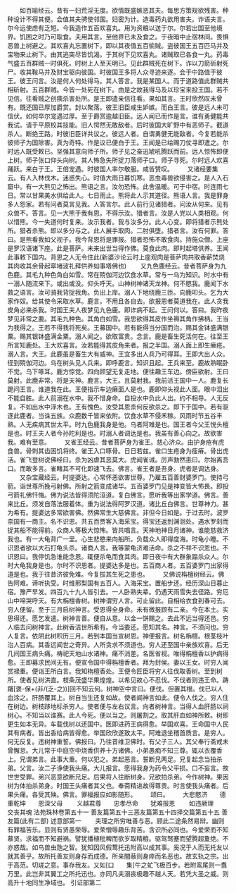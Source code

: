 <!-- { "loadSidebar": true } -->
　　如百喻经云。昔有一妇荒淫无度。欲情既盛嫉恶其夫。每思方策规欲残害。种种设计不得其便。会值其夫骋使邻国。妇密为计。造毒药丸欲用害夫。诈语夫言。尔今远使虑有乏短。今我造作五百欢喜丸。用为资粮以送于尔。尔若出国至他境界。饥困之时乃可取食。夫用其言。至他界已未及食之。于夜暗中止宿林间。畏惧恶兽上树避之。其欢喜丸忘置树下。即以其夜值五百偷贼。盗彼国王五百匹马并及宝物来止树下。由其逃突尽皆饥渴。于其树下见欢喜丸。诸贼取已各食一丸。药毒气盛五百群贼一时俱死。时树上人至天明已。见此群贼死在树下。诈以刀箭斫射死尸。收其鞍马并及财宝驱向彼国。时彼国王多将人众寻迹来逐。会于中路值于彼王。彼王问言。汝是何人何处得马。其人答言。我是某国人。而于道路值此群贼共相斫射。五百群贼。今皆一处死在树下。由是之故我得马及以珍宝来投王国。若不见信。往看贼之创痍杀害处所。是王即遣亲信往看。果如其言。王时欣然叹未曾有。既还国已厚加爵赏。封以聚落。彼王旧臣咸生妒嫉。而白王言。彼是远人未可信伏。如何卒尔宠遇过厚。至于爵赏逾越旧臣。远人闻已而作是言。谁有勇健能共我试。请于平原校其技能。旧人愕然无敢敌者。后时彼国大旷野中有恶师子。截道杀人。断绝王路。时彼旧臣详共议之。彼远人者。自谓勇健无能敌者。今复若能杀彼师子为国除害。真为奇特。作是议已便白于王。王闻是已给赐刀仗寻即遣之。尔时远人既受敕已。坚强其意向师子所。师子见之奋迅虓吼腾跃而前。远人惊怖即便上树。师子张口仰头向树。其人怖急失所捉刀落师子口。师子寻死。尔时远人欢喜踊跃。来白于王。王倍宠遇。时彼国人率尔敬服。咸皆赞叹。
　　又诸经要集云。有人入林伐木。迷惑失心。时值大雨日暮饥寒。恶虫毒兽欲侵害之。是人入石窟中。有一大熊见之怖出。熊语之言。汝勿恐怖。此舍温暖。可于中宿。时连雨七日。常以甘果美水供给此人。七日雨止。熊将此人示其道径。熊语人言。我是罪身多人怨家。若有问者莫言见我。人答言尔。此人前行见诸猎者。问汝从何来。见有众兽不。答言。见一大熊于我有恩。不得示汝。猎者言。汝是人党以人类相观。何以惜熊。今一失道何时复来。汝示我者。我与汝多分。此人心变。即将猎者示熊处所。猎者杀熊。即以多分与之。此人展手取肉。二肘俱堕。猎者言。汝有何罪。答曰。是熊看我如父视子。我今背恩将是罪报。猎者恐怖不敢食肉。持施众僧。上座是罗汉语诸下座。此是菩萨。未来出世当得作佛。莫食此肉。即时起塔供养。王闻此事敕下国内。背恩之人无令住此(新婆沙论云时上座观肉是菩萨肉共取香薪焚烧其肉收其余骨起窣堵波礼拜供养如事塔佛也)
　　又九色鹿经云。昔者菩萨身为九色鹿。其毛九种色角白如雪。常在殑伽河边饮食水草。常与一乌为知识。时水中有一溺人随流来下。或出或没。仰头呼天。山神树神诸天龙神。何不愍我。鹿闻下水救之语言。汝可骑我背捉我角。负出上岸。溺人下地绕鹿三匝。向鹿叩头。乞为大家作奴。给其使令采取水草。鹿言。不用且各自去。欲报恩者莫道我在。此人贪我皮角必来杀我。时国王夫人夜梦见九色鹿。即诈病不起。王问何以。答曰。我昨夜梦见非常之鹿。其毛九种色。其角白如雪。我思欲得其皮作坐褥其角作拂柄。王当为我得之。王若不得我将死矣。王募国中。若有能得当分国而治。赐其金钵盛满银粟。赐其银钵盛满金粟。溺人闻之。欲取富贵。念言。鹿是畜生死活何在。往至王所言知鹿处。王大欢喜言。汝若能得其皮角来者。报之半国。溺人面上即生癞疮。溺人言。大王。此鹿虽是畜生大有威神。王宜多出人兵乃可得耳。王即大出人众。径到殑伽河边。乌在树头见人兵来。即呼鹿言。知识且起。王兵来至。鹿故熟眠卧不觉。乌下啄耳。鹿方惊觉。四向顾望无复走地。便往趣王车边。傍臣欲射。王曰莫射。此鹿非常。将是天神。鹿言。大王。且莫射我。我前活王国中一人。鹿复长跪问王言。谁道我在此。王便指示车边癞面人是也。鹿即仰头视此人面。眼中泪出不能自胜。此人前溺在水中。我不惜身命。自投水中负此人出。约不相导。人无反复。不如出水中浮木也。王有愧色。汝受其恩柰何反欲杀之。即下于国中。若有驱逐此鹿者。当诛五族。众鹿数千皆来依附。饮食水草不侵禾稼。风雨时节五谷丰熟。人无疾病其世太平。时九色鹿我身是他。乌者阿难是也。国王者今父王悦头檀是也。时王夫人者今孙陀利是也。时溺人者调达是也。我虽有善心向之。故欲害我。难有至意。
　　又雀王经云。昔者菩萨身为雀王。慈心济众。由护身疮有虎食兽。骨刺其齿困饥将终。雀王入口啄骨。日日若兹。雀口生疮身为瘦瘠。骨出虎活。雀飞登树说佛经曰。杀为凶虐其恶莫大。虎闻雀诫。厉声勃然恚曰。尔始离吾口。而敢多言。雀睹其不可化即速飞去。佛言。雀王者是吾身。虎者是调达身。
　　又杂宝藏经云。时提婆达。心常怀恶欲害世尊。乃雇五百善财婆罗门。使持弓箭。诣世尊所挽弓射佛。所射之箭变成诸华。五百婆罗门见是神变皆大怖畏。即投弓箭礼佛忏悔。佛为说法皆得须陀洹道。复白佛言。愿听我等出家学道。佛言。善来比丘。须发自落法服着体。重为说法得阿罗汉道。诸比丘白佛言。世尊神力。甚为希有。提婆达多常欲害佛。然佛常生大慈佛言。非但今日如是。于过去时。波罗柰国有一商主。名不识恩。共五百贾客入海采宝。得宝还返到渊洄处。遇水罗刹而捉其船不能得前。众商人等极大惊怖。皆共唱言。天神地神日月诸神。谁能慈救济我也。有一大龟背广一里。心生悲愍来向船所。负载众人即得度海。时龟小睡。不识恩者欲以大石打龟头杀。诸商人言。我等蒙龟济难活命。杀之不祥不识恩也。不识恩曰。我停饥急谁能念恩。辄便杀龟而食其肉。即日夜中有大群象蹋杀众人。尔时大龟我身是也。尔时不识恩者。提婆达多是也。五百商人者。五百婆罗门出家得道是也。我于往昔济彼免难。今复拔其生死之患也。
　　又佛说栴檀树经云。佛告阿难。谛听执受。时维邪梨国有五百人。入海采宝。置船步还。经历深山日暮止宿。豫严早发。四百九十九人皆引去。一人卧熟失辈。仍遇天雨雪失去径路。穷厄山中啼哭呼天。有大栴檀香树。树神谓穷人言。可止留此。自相给衣食到春可去。穷人便留。至于三月启树神言。受恩得全身命。未有微报顾有二亲。今在本土。实思得还。愿乞发遣。树神言善。便自从意。以金一饼赐之。去此不远当得还邑。穷人临去问树神言。此树香洁世所希有。今当委还。愿知其名。神言。不须问也。穷人复言。依阴此树积历三月。若到本国当宣树恩。神便报言。树名栴檀。根茎枝叶治人百病。其香远闻世之奇异。人所贪求不须道也。穷人还至国中亲族欢喜。后无几间国王病头痛。祷祀天地山水诸神。痛不消差。名医省视。唯得栴檀香以护病得愈。王即募求民间无有。便宣令国中得栴檀香者。拜为封侯。妻以王女。时穷人闻赏禄重。便诣王所白言。我知栴檀香处。王便令匠臣将穷人往伐取香树。至到树所。使者见树洪直。枝条茂盛华果煌煌。以希见故心不忍伐。不伐者则违王命。踌躇[褒-保+(非/(乏-之))]回不知云何。树神空中言曰。便伐。但置其根。伐已以人血涂之。肝肠覆其上。树自当生还复如故。使者闻神言如此。便令人伐之。穷人住在树边。树枝跢地标杀穷人。使者便与左右议言。向者树神言。当得人血肝肠以祠树心。不知当以谁赛。此人今死。便以当之。则屠割之。取其肝血如神所敕。树即更生如本无异。车载伐树以还国中。医即进药王病得愈。举国欢喜。王命国中人民其有病者。皆出香给病皆得愈。举国欣欣遂致太平。阿难退坐稽首质言。是穷人。何无反复。违树神重誓。佛报曰。乃往昔维卫佛时。有父子三人。其父奉行斋戒未曾懈怠。大儿常于中庭空中烧香供养十方诸佛。小弟愚痴不知三尊。辄以衣覆香上。兄谓弟言。此事大重。何以犯之。弟起恶言。誓断兄两足。兄复起念当拍杀弟。父言。汝二子诤使我头痛。大儿报言。愿得我身为药令父平损。口不妄言。故世世受罪。弟兴恶意欲断兄足。后果将人往断树身。兄欲拍杀弟。今作树神。果因树为体拍杀弟身。时国王头痛者其父也。奉斋精进故得尊贵。时言使我头痛者。后果头痛。各受其殃。佛言。罪福报应如影随形。
　　颂曰。
　　大悲愍济　　德重乾坤　　恩深父母
　　义越君尊　　忠孝尽命　　犹难报恩
　　如违厥理　　交丧其魂
法苑珠林卷第五十一
善友篇第五十三恶友篇第五十四择交篇第五十五
善友篇(此有二部)
述意部第一
　　夫理之所穷唯善与恶。顾此二途条然易辩。幽则有罪福苦乐。显则有贤愚荣辱。爱荣憎辱趣乐背苦。含识所必同也。今爱荣而不知慕贤。求福而不知避祸。譬犹播植秕粺而欲岁取精粮。驱驾驽蹇而望腾超夐绝。不亦惑哉。如鸟兽虫虺之智。犹知因风假鹜托迅附高以成其事。奚况于人而无托友以就其善乎。故所托善友则身存而成德。所亲闇蔽则身瘁而名恶也。故玄轨之宗。出于高范。切瑳之意。事存我友。又如[口　　集]牛之虻飞极百步。若附鸾尾则一翥万里。此岂非其翼工之所托迅也。亦同凡夫溺丧极趣不越人天。若凭大圣之威。则高升十地同生净域也。
引证部第二

